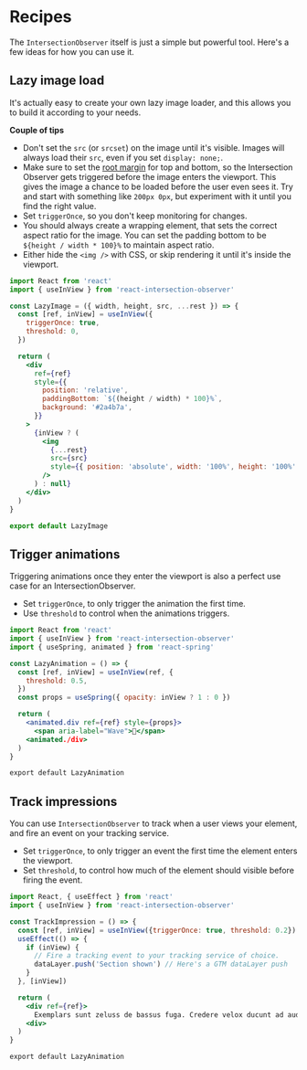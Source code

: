 # Recipes

The `IntersectionObserver` itself is just a simple but powerful tool. Here's a
few ideas for how you can use it.

## Lazy image load

It's actually easy to create your own lazy image loader, and this allows you to
build it according to your needs.

**Couple of tips**

- Don't set the `src` (or `srcset`) on the image until it's visible. Images will
  always load their `src`, even if you set `display: none;`.
- Make sure to set the
  [root margin](https://developer.mozilla.org/en-US/docs/Web/API/IntersectionObserver/rootMargin)
  for top and bottom, so the Intersection Observer gets triggered before the
  image enters the viewport. This gives the image a chance to be loaded before
  the user even sees it. Try and start with something like `200px 0px`, but
  experiment with it until you find the right value.
- Set `triggerOnce`, so you don't keep monitoring for changes.
- You should always create a wrapping element, that sets the correct aspect
  ratio for the image. You can set the padding bottom to be
  `${height / width * 100}%` to maintain aspect ratio.
- Either hide the `<img />` with CSS, or skip rendering it until it's inside the
  viewport.

```jsx
import React from 'react'
import { useInView } from 'react-intersection-observer'

const LazyImage = ({ width, height, src, ...rest }) => {
  const [ref, inView] = useInView({
    triggerOnce: true,
    threshold: 0,
  })

  return (
    <div
      ref={ref}
      style={{
        position: 'relative',
        paddingBottom: `${(height / width) * 100}%`,
        background: '#2a4b7a',
      }}
    >
      {inView ? (
        <img
          {...rest}
          src={src}
          style={{ position: 'absolute', width: '100%', height: '100%' }}
        />
      ) : null}
    </div>
  )
}

export default LazyImage
```

## Trigger animations

Triggering animations once they enter the viewport is also a perfect use case
for an IntersectionObserver.

- Set `triggerOnce`, to only trigger the animation the first time.
- Use `threshold` to control when the animations triggers.

```jsx
import React from 'react'
import { useInView } from 'react-intersection-observer'
import { useSpring, animated } from 'react-spring'

const LazyAnimation = () => {
  const [ref, inView] = useInView(ref, {
    threshold: 0.5,
  })
  const props = useSpring({ opacity: inView ? 1 : 0 })

  return (
    <animated.div ref={ref} style={props}>
      <span aria-label="Wave">👋</span>
    <animated./div>
  )
}

export default LazyAnimation
```

## Track impressions

You can use `IntersectionObserver` to track when a user views your element, and
fire an event on your tracking service.

- Set `triggerOnce`, to only trigger an event the first time the element enters the viewport.
- Set `threshold`, to control how much of the element should visible before
  firing the event.

```jsx
import React, { useEffect } from 'react'
import { useInView } from 'react-intersection-observer'

const TrackImpression = () => {
  const [ref, inView] = useInView({triggerOnce: true, threshold: 0.2})
  useEffect(() => {
    if (inView) {
      // Fire a tracking event to your tracking service of choice.
      dataLayer.push('Section shown') // Here's a GTM dataLayer push
    }
  }, [inView])

  return (
    <div ref={ref}>
      Exemplars sunt zeluss de bassus fuga. Credere velox ducunt ad audax amor.
    <div>
  )
}

export default LazyAnimation
```
